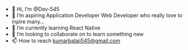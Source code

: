 - 👋 Hi, I’m @Dev-545
- 👀 I’m aspiring Application Developer Web Developer who really love to inpire many...
- 🌱 I’m currently learning React Native
- 💞️ I’m looking to collaborate on to learn something new
- 📫 How to reach kumarbalaji545@gmail.com

<!---
Dev-545/Dev-545 is a ✨ special ✨ repository because its `README.md` (this file) appears on your GitHub profile.
You can click the Preview link to take a look at your changes.
--->
